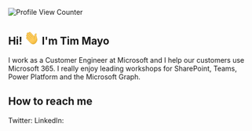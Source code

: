 ![Profile View Counter](https://komarev.com/ghpvc/?username=timmayo)

## Hi! <img src="https://github.com/timmayo/timmayo/blob/main/wave.gif" width="30px"> I'm Tim Mayo

I work as a Customer Engineer at Microsoft and I help our customers use Microsoft 365. I really enjoy leading workshops for SharePoint, Teams, Power Platform and the Microsoft Graph.

## How to reach me
Twitter: 
LinkedIn: 
<!--
**timmayo/timmayo** is a ✨ _special_ ✨ repository because its `README.md` (this file) appears on your GitHub profile.

Here are some ideas to get you started:

- 🔭 I’m currently working on ...
- 🌱 I’m currently learning ...
- 👯 I’m looking to collaborate on ...
- 🤔 I’m looking for help with ...
- 💬 Ask me about ...
- 📫 How to reach me: ...
- 😄 Pronouns: ...
- ⚡ Fun fact: ...
-->
